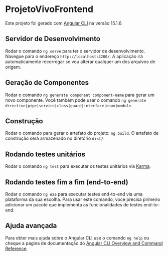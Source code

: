 # ProjetoVivoFrontend

Este projeto foi gerado com [Angular CLI](https://github.com/angular/angular-cli) na versão 15.1.6.

## Servidor de Desenvolvimento

Rodar o comando `ng serve` para ter o servidor de desenvolvimento. Navegue para o endereço `http://localhost:4200/`. A aplicação irá automaticamente recerregar se vou alterar qualquer um dos arquivos de origem.

## Geração de Componentes

Rodar o comando `ng generate component component-name` para gerar um novo componente. Você também pode usar o comando `ng generate directive|pipe|service|class|guard|interface|enum|module`.

## Construção

Rodar o comando para gerar o artefato do projeto: `ng build`. O artefato de construção será armazenado no diretório `dist/`.

## Rodando testes unitários

Rodar o comando `ng test` para executar os testes unitários via [Karma](https://karma-runner.github.io).

## Rodando testes fim a fim (end-to-end)

Rodar o comando `ng e2e` para executar testes end-to-end via uma plataforma da sua escolha. Para usar este comando, voce precisa primeiro adicionar um pacote que implementa as funcionalidades de testes end-to-end.

## Ajuda avançada 

Para obter mais ajuda sobre o Angular CLI use o comando `ng help` ou cheque a pagina de documentação do [Angular CLI Overview and Command Reference](https://angular.io/cli).
